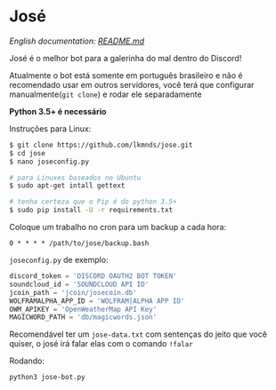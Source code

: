 José
===========

*English documentation: [README.md](https://github.com/lkmnds/jose/blob/master/README.md)*


José é o melhor bot para a galerinha do mal dentro do Discord!

Atualmente o bot está somente em português brasileiro e não é recomendado usar em outros servidores,
você terá que configurar manualmente(`git clone`) e rodar ele separadamente

**Python 3.5+ é necessário**

Instruções para Linux:
```bash
$ git clone https://github.com/lkmnds/jose.git
$ cd jose
$ nano joseconfig.py

# para Linuxes baseados no Ubuntu
$ sudo apt-get intall gettext

# tenha certeza que o Pip é do python 3.5+
$ sudo pip install -U -r requirements.txt
```

Coloque um trabalho no cron para um backup a cada hora:
```
0 * * * * /path/to/jose/backup.bash
```

`joseconfig.py` de exemplo:
```python
discord_token = 'DISCORD OAUTH2 BOT TOKEN'
soundcloud_id = 'SOUNDCLOUD API ID'
jcoin_path = 'jcoin/josecoin.db'
WOLFRAMALPHA_APP_ID = 'WOLFRAM|ALPHA APP ID'
OWM_APIKEY = 'OpenWeatherMap API Key'
MAGICWORD_PATH = 'db/magicwords.json'
```

Recomendável ter um `jose-data.txt` com sentenças do jeito que você quiser, o josé irá falar elas com o comando `!falar`

Rodando:
```
python3 jose-bot.py
```
